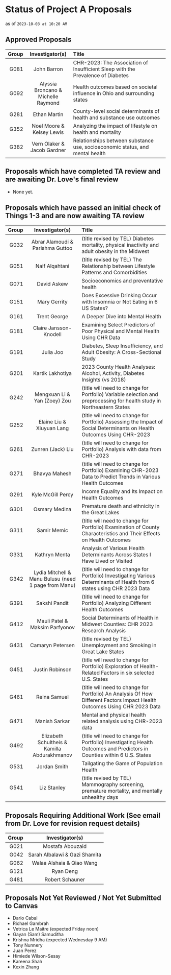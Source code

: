 # Status of Project A Proposals

as of `2023-10-03 at 10:20 AM`

## Approved Proposals

Group | Investigator(s) | Title 
-----: | :----------------------------: | :-------------------------------------------------------------------------------
G081 | John Barron | CHR-2023: The Association of Insufficient Sleep with the Prevalence of Diabetes
G092 | Alyssia Broncano & <br /> Michelle Raymond | Health outcomes based on societal influence in Ohio and surrounding states
G281 | Ethan Martin | County-level social determinants of health and substance use outcomes
G352 | Noel Moore & <br /> Kelsey Lewis | Analyzing the impact of lifestyle on health and mortality
G382 | Vern Olaker & <br /> Jacob Gardner | Relationships between substance use, socioeconomic status, and mental health

## Proposals which have completed TA review and are awaiting Dr. Love's final review

- None yet.


## Proposals which have passed an initial check of Things 1-3 and are now awaiting TA review

Group | Investigator(s) | Title 
-----: | :----------------------------: | :-------------------------------------------------------------------------------
G032 | Abrar Alamoudi & <br /> Parishma Guttoo | (title revised by TEL) Diabetes mortality, physical inactivity and adult obesity in the Midwest
G051 | Naif Alqahtani | (title revised by TEL) The Relationship between Lifestyle Patterns and Comorbidities
G071 | David Askew | Socioeconomics and preventative health
G151 | Mary Gerrity | Does Excessive Drinking Occur with Insomnia or Not Eating in 6 US States?
G161 | Trent George | A Deeper Dive into Mental Health
G181 | Claire Jansson-Knodell | Examining Select Predictors of Poor Physical and Mental Health Using CHR Data
G191 | Julia Joo | Diabetes, Sleep Insufficiency, and Adult Obesity: A Cross-Sectional Study
G201 | Kartik Lakhotiya | 2023 County Health Analyses: Alcohol, Activity, Diabetes Insights (vs 2018)
G242 | Mengxuan Li & <br /> Yan (Zoey) Zou | (title will need to change for Portfolio) Variable selection and preprocessing for health study in Northeastern States 
G252 | Elaine Liu & <br /> Xiuyuan Lang | (title will need to change for Portfolio) Assessing the Impact of Social Determinants on Health Outcomes Using CHR-2023
G261 | Zunren (Jack) Liu | (title will need to change for Portfolio) Analysis with data from CHR-2023
G271 | Bhavya Mahesh | (title will need to change for Portfolio) Examining CHR-2023 Data to Predict Trends in Various Health Outcomes
G291 | Kyle McGill Percy | Income Equality and Its Impact on Health Outcomes
G301 | Osmary Medina | Premature death and ethnicity in the Great Lakes
G311 | Samir Memic | (title will need to change for Portfolio) Examination of County Characteristics and Their Effects on Health Outcomes
G331 | Kathryn Menta | Analysis of Various Health Determinants Across States I Have Lived or Visited
G342 | Lydia Mitchell & <br /> Manu Bulusu (need 1 page from Manu) | (title will need to change for Portfolio) Investigating Various Determinants of Health from 6 states using CHR 2023 Data
G391 | Sakshi Pandit | (title will need to change for Portfolio) Analyzing Different Health Outcomes
G412 | Mauli Patel & <br /> Maksim Parfyonov | Social Determinants of Health in Midwest Counties: CHR 2023 Research Analysis
G431 | Camaryn Petersen | (title revised by TEL) Unemployment and Smoking in Great Lake States
G451 | Justin Robinson | (title will need to change for Portfolio) Exploration of Health-Related Factors in six selected U.S. States
G461 | Reina Samuel | (title will need to change for Portfolio) An Analysis Of How Different Factors Impact Health Outcomes Using CHR 2023 Data
G471 | Manish Sarkar | Mental and physical health related analysis using CHR-2023 data
G492 | Elizabeth Schultheis & <br /> Kamilla Abdurakhmanov | (title will need to change for Portfolio) Investigating Health Outcomes and Predictors in Counties within 6 U.S. States
G531 | Jordan Smith | Tailgating the Game of Population Health
G541 | Liz Stanley | (title revised by TEL) Mammography screening, premature mortality, and mentally unhealthy days

## Proposals Requiring Additional Work (See email from Dr. Love for revision request details)

Group | Investigator(s) 
-----: | :----------------------------: 
G021 | Mostafa Abouzaid
G042 | Sarah Albalawi & Gazi Shamita
G062 | Walaa Alshaia & Qiao Wang
G121 | Ryan Deng
G481 | Robert Schauner

## Proposals Not Yet Reviewed / Not Yet Submitted to Canvas

- Dario Cabal
- Richael Gambrah
- Vetrica Le Maitre (expected Friday noon)
- Gayan (Sam) Samuditha
- Krishna Mridha (expected Wednesday 9 AM)
- Tony Nunnery
- Juan Perez
- Himiede Wilson-Sesay
- Kareena Shah
- Kexin Zhang
